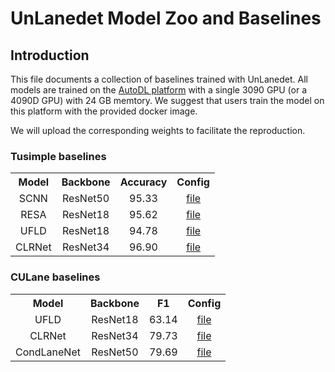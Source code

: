 # UnLanedet Model Zoo and Baselines

## Introduction

This file documents a collection of baselines trained with UnLanedet. All models are trained on the [AutoDL platform](https://www.autodl.com/) with a single 3090 GPU (or a 4090D GPU) with 24 GB memtory. We suggest that users train the model on this platform with the provided docker image.

We will upload the corresponding weights to facilitate the reproduction.

### Tusimple baselines

<table><tbody>
<!-- START TABLE -->
<!-- TABLE HEADER -->
<th valign="bottom">Model</th>
<th valign="bottom">Backbone</th>
<th valign="bottom">Accuracy</th>
<th valign="bottom">Config</th>
<tr><td align="center">SCNN</td>
<td align="center">ResNet50</td>
<td align="center">95.33</td>
<td align="center"><a href="../config/scnn/resnet50_tusimple.py">file</a></td>
<tr><td align="center">RESA</td>
<td align="center">ResNet18</td>
<td align="center">95.62</td>
<td align="center"><a href="../config/resa/resnet18_tusimple.py">file</a></td>
<tr><td align="center">UFLD</td>
<td align="center">ResNet18</td>
<td align="center">94.78</td>
<td align="center"><a href="../config/ufld/resnet18_tusimple.py">file</a></td>
<tr><td align="center">CLRNet</td>
<td align="center">ResNet34</td>
<td align="center">96.90</td>
<td align="center"><a href="../config/clrnet/resnet34_tusimple.py">file</a></td>
</tr>
</tbody></table>


### CULane baselines

<table><tbody>
<!-- START TABLE -->
<!-- TABLE HEADER -->
<th valign="bottom">Model</th>
<th valign="bottom">Backbone</th>
<th valign="bottom">F1</th>
<th valign="bottom">Config</th>
<tr><td align="center">UFLD</td>
<td align="center">ResNet18</td>
<td align="center">63.14</td>
<td align="center"><a href="../config/ufld/resnet18_culane.py">file</a></td>
<tr><td align="center">CLRNet</td>
<td align="center">ResNet34</td>
<td align="center">79.73</td>
<td align="center"><a href="../config/clrnet/resnet34_culane.py">file</a></td>
<tr><td align="center">CondLaneNet</td>
<td align="center">ResNet50</td>
<td align="center">79.69</td>
<td align="center"><a href="../config/condlane/resnet50_culane.py">file</a></td>


